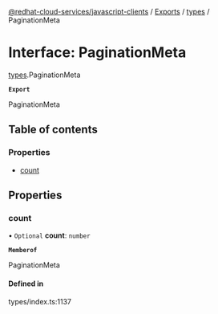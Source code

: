 [@redhat-cloud-services/javascript-clients](../README.md) / [Exports](../modules.md) / [types](../modules/types.md) / PaginationMeta

# Interface: PaginationMeta

[types](../modules/types.md).PaginationMeta

**`Export`**

PaginationMeta

## Table of contents

### Properties

- [count](types.PaginationMeta.md#count)

## Properties

### count

• `Optional` **count**: `number`

**`Memberof`**

PaginationMeta

#### Defined in

types/index.ts:1137
